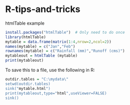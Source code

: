# R-tips-and-tricks

htmlTable example

```R
install.packages("htmlTable")  # Only need to do once
library(htmlTable)
mytable = data.frame(matrix(1:4,nrow=2,ncol=2))
names(mytable) = c("Jan","Feb")
rownames(mytable) = c("Rainfall (mm)","Runoff (cms)")
mytableout = htmlTable (mytable)
print(mytableout)
```

To save this to a file, use the following in R:

```R
outdir.tables = "C:\mydata\"
setwd(outdir.tables)
sink("mytable.html")
print(mytableout,type="html",useViewer=FALSE)
sink()
```
